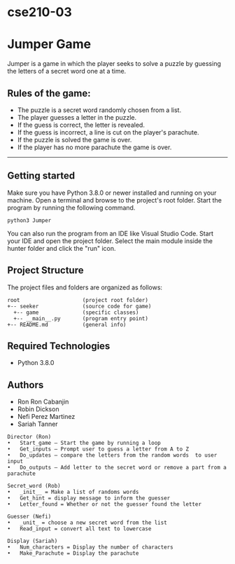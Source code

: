 # cse210-03
# Jumper Game
Jumper is a game in which the player seeks to solve a puzzle by guessing the letters of a secret word one at a time.

## Rules of the game:
* The puzzle is a secret word randomly chosen from a list.
* The player guesses a letter in the puzzle.
* If the guess is correct, the letter is revealed.
* If the guess is incorrect, a line is cut on the player's parachute.
* If the puzzle is solved the game is over.
* If the player has no more parachute the game is over.
----
## Getting started
Make sure you have Python 3.8.0 or newer installed and running on your machine. Open a terminal and browse to the project's root folder. Start the program by running the following command.

```
python3 Jumper 
```
You can also run the program from an IDE like Visual Studio Code. Start your IDE and open the project folder. Select the main module inside the hunter folder and click the "run" icon.

## Project Structure
The project files and folders are organized as follows:
```
root                    (project root folder)
+-- seeker              (source code for game)
  +-- game              (specific classes)
  +-- __main__.py       (program entry point)
+-- README.md           (general info)
```

## Required Technologies
* Python 3.8.0


## Authors
* Ron Ron Cabanjin
* Robin Dickson
* Nefi Perez Martinez
* Sariah Tanner

```
Director (Ron)
•	Start_game – Start the game by running a loop
•	Get_inputs – Prompt user to guess a letter from A to Z 
•	Do_updates – compare the letters from the random words  to user input
•	Do_outputs – Add letter to the secret word or remove a part from a parachute

Secret_word (Rob)
•	_init__ = Make a list of randoms words
•	Get_hint = display message to inform the guesser
•	Letter_found = Whether or not the guesser found the letter

Guesser (Nefi)
•	_unit_ = choose a new secret word from the list
•	Read_input = convert all text to lowercase

Display (Sariah)
•	Num_characters = Display the number of characters
•	Make_Parachute = Display the parachute 
```